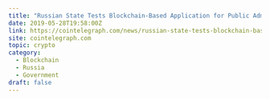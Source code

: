 ```yaml
---
title: "Russian State Tests Blockchain-Based Application for Public Administration"
date: 2019-05-28T19:58:00Z
link: https://cointelegraph.com/news/russian-state-tests-blockchain-based-application-for-public-administration?utm_medium=RSS&utm_source=hune
site: cointelegraph.com
topic: crypto
category:
  - Blockchain
  - Russia
  - Government
draft: false
---
```

